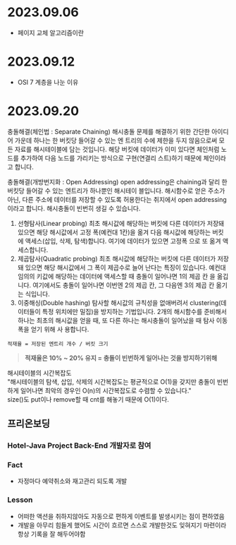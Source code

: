 # 2023.09.06
- 페이지 교체 알고리즘이란

# 2023.09.12
- OSI 7 계층을 나눈 이유

# 2023.09.20
충돌해결(체인법 : Separate Chaining)
해시충돌 문제를 해결하기 위한 간단한 아이디어 가운데 하나는 한 버킷당 들어갈 수 있는 엔 트리의 수에 제한을 두지 않음으로써 모든 자료를 해시테이블에 담는 것입니다. 해당 버킷에 데이터가 이미 있다면 체인처럼 노드를 추가하여 다음 노드를 가리키는 방식으로 구현(연결리 스트)하기 때문에 체인이라고 합니다.

충돌해결(개방번지화 : Open Addressing)
open addressing은 chaining과 달리 한 버킷당 들어갈 수 있는 엔트리가 하나뿐인 해시테이 블입니다. 해시함수로 얻은 주소가 아닌, 다른 주소에 데이터를 저장할 수 있도록 허용한다는 취지에서 open addressing이라고 합니다. 해시충돌이 빈번히 생길 수 있습니다.

1) 선형탐사(Linear probing)
최초 해시값에 해당하는 버킷에 다른 데이터가 저장돼 있으면 해당 해시값에서 고정 폭(예컨대 1칸)을
옮겨 다음 해시값에 해당하는 버킷에 액세스(삽입, 삭제, 탐색)합니다. 여기에 데이터가 있으면 고정폭 으로 또 옮겨 액세스합니다.
2) 제곱탐사(Quadratic probing)
최초 해시값에 해당하는 버킷에 다른 데이터가 저장돼 있으면 해당 해시값에서 그 폭이 제곱수로 늘어
난다는 특징이 있습니다. 예컨대 임의의 키값에 해당하는 데이터에 액세스할 때 충돌이 일어나면 1의 제곱 칸 을 옮깁니다. 여기에서도 충돌이 일어나면 이번엔 2의 제곱 칸, 그 다음엔 3의 제곱 칸 옮기는 식입니다.
3) 이중해싱(Double hashing)
탐사할 해시값의 규칙성을 없애버려서 clustering(데이터들이 특정 위치에만 밀집)을 방지하는 기법입니다. 2개의 해시함수를 준비해서
하나는 최초의 해시값을 얻을 때, 또 다른 하나는 해시충돌이 일어났을 때 탐사 이동폭을 얻기 위해 사 용합니다.

`적재율 = 저장된 엔트리 개수 / 버킷 크기`
> **적재율은 10% ~ 20% 유지 = 충돌이 빈번하게 일어나는 것을 방지하기위해**


해시테이블의 시간복잡도   
"해시테이블의 탐색, 삽입, 삭제의 시간복잡도는 평균적으로 O(1)을 갖지만 충돌이 빈번하게 일어나면 최악의 경우인 O(n)의 시간복잡도로 수렴할 수 있습니다."   
size()도 put이나 remove할 때 cnt를 해놓기 때문에 O(1)이다.

## 프리온보딩

### Hotel-Java Project Back-End 개발자로 참여

### Fact
- 자정마다 예약취소와 재고관리 되도록 개발

### Lesson
- 어떠한 액션을 취하지않아도 자동으로 편하게 이벤트를 발생시키는 점이 편하였음
- 개발을 아무리 힘들게 했어도 시간이 흐르면 스스로 개발한것도 잊혀지기 마련이라 항상 기록을 잘 해두어야함
